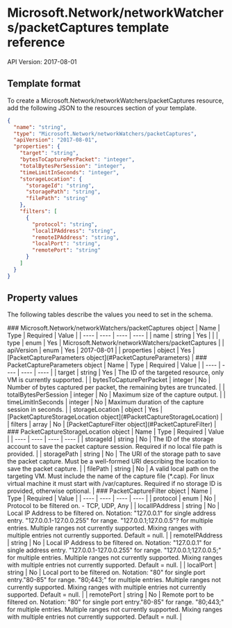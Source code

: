 # Microsoft.Network/networkWatchers/packetCaptures template reference
API Version: 2017-08-01
## Template format

To create a Microsoft.Network/networkWatchers/packetCaptures resource, add the following JSON to the resources section of your template.

```json
{
  "name": "string",
  "type": "Microsoft.Network/networkWatchers/packetCaptures",
  "apiVersion": "2017-08-01",
  "properties": {
    "target": "string",
    "bytesToCapturePerPacket": "integer",
    "totalBytesPerSession": "integer",
    "timeLimitInSeconds": "integer",
    "storageLocation": {
      "storageId": "string",
      "storagePath": "string",
      "filePath": "string"
    },
    "filters": [
      {
        "protocol": "string",
        "localIPAddress": "string",
        "remoteIPAddress": "string",
        "localPort": "string",
        "remotePort": "string"
      }
    ]
  }
}
```
## Property values

The following tables describe the values you need to set in the schema.

<a id="Microsoft.Network/networkWatchers/packetCaptures" />
### Microsoft.Network/networkWatchers/packetCaptures object
|  Name | Type | Required | Value |
|  ---- | ---- | ---- | ---- |
|  name | string | Yes |  |
|  type | enum | Yes | Microsoft.Network/networkWatchers/packetCaptures |
|  apiVersion | enum | Yes | 2017-08-01 |
|  properties | object | Yes | [PacketCaptureParameters object](#PacketCaptureParameters) |


<a id="PacketCaptureParameters" />
### PacketCaptureParameters object
|  Name | Type | Required | Value |
|  ---- | ---- | ---- | ---- |
|  target | string | Yes | The ID of the targeted resource, only VM is currently supported. |
|  bytesToCapturePerPacket | integer | No | Number of bytes captured per packet, the remaining bytes are truncated. |
|  totalBytesPerSession | integer | No | Maximum size of the capture output. |
|  timeLimitInSeconds | integer | No | Maximum duration of the capture session in seconds. |
|  storageLocation | object | Yes | [PacketCaptureStorageLocation object](#PacketCaptureStorageLocation) |
|  filters | array | No | [PacketCaptureFilter object](#PacketCaptureFilter) |


<a id="PacketCaptureStorageLocation" />
### PacketCaptureStorageLocation object
|  Name | Type | Required | Value |
|  ---- | ---- | ---- | ---- |
|  storageId | string | No | The ID of the storage account to save the packet capture session. Required if no local file path is provided. |
|  storagePath | string | No | The URI of the storage path to save the packet capture. Must be a well-formed URI describing the location to save the packet capture. |
|  filePath | string | No | A valid local path on the targeting VM. Must include the name of the capture file (*.cap). For linux virtual machine it must start with /var/captures. Required if no storage ID is provided, otherwise optional. |


<a id="PacketCaptureFilter" />
### PacketCaptureFilter object
|  Name | Type | Required | Value |
|  ---- | ---- | ---- | ---- |
|  protocol | enum | No | Protocol to be filtered on. - TCP, UDP, Any |
|  localIPAddress | string | No | Local IP Address to be filtered on. Notation: "127.0.0.1" for single address entry. "127.0.0.1-127.0.0.255" for range. "127.0.0.1;127.0.0.5"? for multiple entries. Multiple ranges not currently supported. Mixing ranges with multiple entries not currently supported. Default = null. |
|  remoteIPAddress | string | No | Local IP Address to be filtered on. Notation: "127.0.0.1" for single address entry. "127.0.0.1-127.0.0.255" for range. "127.0.0.1;127.0.0.5;" for multiple entries. Multiple ranges not currently supported. Mixing ranges with multiple entries not currently supported. Default = null. |
|  localPort | string | No | Local port to be filtered on. Notation: "80" for single port entry."80-85" for range. "80;443;" for multiple entries. Multiple ranges not currently supported. Mixing ranges with multiple entries not currently supported. Default = null. |
|  remotePort | string | No | Remote port to be filtered on. Notation: "80" for single port entry."80-85" for range. "80;443;" for multiple entries. Multiple ranges not currently supported. Mixing ranges with multiple entries not currently supported. Default = null. |

